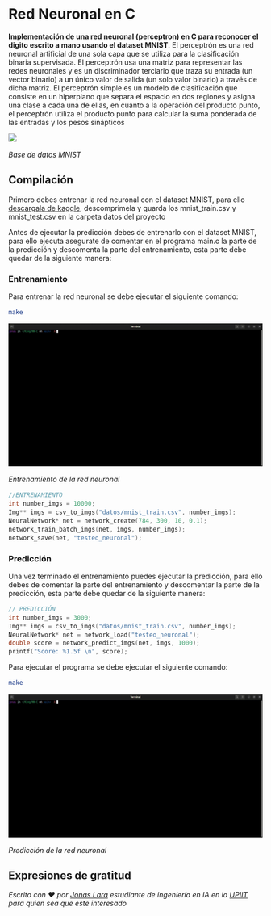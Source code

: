 # Red Neuronal en C

**Implementación de una red neuronal (perceptron) en C para reconocer el digito escrito a mano usando el dataset MNIST**. El perceptrón es una red neuronal artificial de una sola capa que se utiliza para la clasificación binaria supervisada. El perceptrón usa una matriz para representar las redes neuronales y es un discriminador terciario que traza su entrada (un vector binario) a un único valor de salida (un solo valor binario) a través de dicha matriz. El perceptrón simple es un modelo de clasificación que consiste en un hiperplano que separa el espacio en dos regiones y asigna una clase a cada una de ellas, 
en cuanto a la operación del producto punto, el perceptrón utiliza el producto punto para calcular la suma ponderada de las entradas y los pesos sinápticos

![](./sources/MNIST.png)

_Base de datos MNIST_


## Compilación

Primero debes entrenar la red neuronal con el dataset MNIST, para ello [descargala de kaggle](https://www.kaggle.com/datasets/oddrationale/mnist-in-csv?resource=download), descomprimela y guarda los mnist_train.csv y mnist_test.csv en la carpeta datos del proyecto

Antes de ejecutar la predicción debes de entrenarlo con el dataset MNIST, para ello ejecuta asegurate de comentar en el programa main.c la parte de la predicción y descomenta la parte del entrenamiento, esta parte debe quedar de la siguiente manera:


### Entrenamiento

Para entrenar la red neuronal se debe ejecutar el siguiente comando:

```bash
make
```

![make](./sources/entrenamiento.gif)

_Entrenamiento de la red neuronal_

```c
//ENTRENAMIENTO
int number_imgs = 10000;
Img** imgs = csv_to_imgs("datos/mnist_train.csv", number_imgs);
NeuralNetwork* net = network_create(784, 300, 10, 0.1);
network_train_batch_imgs(net, imgs, number_imgs);
network_save(net, "testeo_neuronal");
```

### Predicción

Una vez terminado el entrenamiento puedes ejecutar la predicción, para ello debes de comentar la parte del entrenamiento y descomentar la parte de la predicción, esta parte debe quedar de la siguiente manera:

```c
// PREDICCIÓN
int number_imgs = 3000;
Img** imgs = csv_to_imgs("datos/mnist_train.csv", number_imgs);
NeuralNetwork* net = network_load("testeo_neuronal");
double score = network_predict_imgs(net, imgs, 1000);
printf("Score: %1.5f \n", score);
```

Para ejecutar el programa se debe ejecutar el siguiente comando:

```bash
make
```

![make](./sources/prediccion.gif)

_Predicción de la red neuronal_

## Expresiones de gratitud

_Escrito con ❤️ por [Jonas Lara](https://medium.com/@jonas_lara) estudiante de ingeniería en IA en la [UPIIT](https://www.upiit.ipn.mx/) para quien sea que este interesado_




